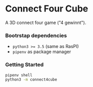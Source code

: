# Connect Four Cube

A 3D connect four game ("4 gewinnt").

### Bootrstap dependencies
* `python3 >= 3.5` (same as RasPI)
* `pipenv` as package manager

### Getting Started
```bash
pipenv shell
python3 -m connect4cube
```
